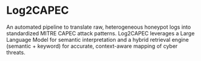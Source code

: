 # Log2CAPEC
An automated pipeline to translate raw, heterogeneous honeypot logs into standardized MITRE CAPEC attack patterns. Log2CAPEC leverages a Large Language Model for semantic interpretation and a hybrid retrieval engine (semantic + keyword) for accurate, context-aware mapping of cyber threats.
